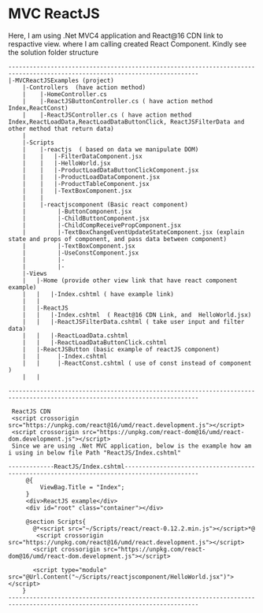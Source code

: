 # MVC ReactJS
Here, I am using .Net MVC4 application and  React@16 CDN link to respactive view. where I am calling created React Component.
Kindly see the solution folder structure
	
	----------------------------------------------------------------------------------------------------------------------------
	|-MVCReactJSExamples (project)
		|-Controllers  (have action method)
		|    |-HomeController.cs
		|    |-ReactJSButtonController.cs ( have action method Index,ReactConst)
		|    |-ReactJSController.cs ( have action method Index,ReactLoadData,ReactLoadDataButtonClick, ReactJSFilterData and other method that return data)
		|
		|-Scripts
		|    |-reactjs  ( based on data we manipulate DOM)
		|    |   |-FilterDataComponent.jsx
		|    |   |-HelloWorld.jsx
		|    |   |-ProductLoadDataButtonClickComponent.jsx
		|    |   |-ProductLoadDataComponent.jsx
		|    |   |-ProductTableComponent.jsx
		|    |   |-TextBoxComponent.jsx
		|    | 
		|    |-reactjscomponent (Basic react component)
		|         |-ButtonComponent.jsx
		|         |-ChildButtonComponent.jsx
		|         |-ChildCompReceivePropComponent.jsx
		|         |-TextBoxChangeEventUpdateStateComponent.jsx (explain state and props of component, and pass data between component)
		|         |-TextBoxComponent.jsx
		|         |-UseConstComponent.jsx
		|         |- 
		|         |- 
		|-Views
		|   |-Home (provide other view link that have react component example)
		|   |	|-Index.cshtml ( have example link)
		|   |	 
		|   |-ReactJS
		|   |   |-Index.cshtml  ( React@16 CDN Link, and  HelloWorld.jsx)
		|   |	|-ReactJSFilterData.cshtml ( take user input and filter data)
		|   |	|-ReactLoadData.cshtml  
		|   |	|-ReactLoadDataButtonClick.cshtml  
		|   |-ReactJSButton (basic example of reactJS component)
		|   |     |-Index.cshtml  
		|   |     |-ReactConst.cshtml ( use of const instead of component  )
		|   |

	----------------------------------------------------------------------------------------------------------------------------

     ReactJS CDN
     <script crossorigin src="https://unpkg.com/react@16/umd/react.development.js"></script>
     <script crossorigin src="https://unpkg.com/react-dom@16/umd/react-dom.development.js"></script>
     Since we are using .Net MVC application, below is the example how am i using in below file Path "ReactJS/Index.cshtml"
	
	-------------ReactJS/Index.cshtml-------------------------------------------------------------------------------------------
 	     @{
 	         ViewBag.Title = "Index";
 	     }
 	     <div>ReactJS example</div>
 	     <div id="root" class="container"></div>

 	     @section Scripts{
   	       @*<script src="~/Scripts/react/react-0.12.2.min.js"></script>*@
  	        <script crossorigin src="https://unpkg.com/react@16/umd/react.development.js"></script>
   	       <script crossorigin src="https://unpkg.com/react-dom@16/umd/react-dom.development.js"></script>
 		
   	       <script type="module" src="@Url.Content("~/Scripts/reactjscomponent/HelloWorld.jsx")"></script> 
  	    }    
	----------------------------------------------------------------------------------------------------------------------------

